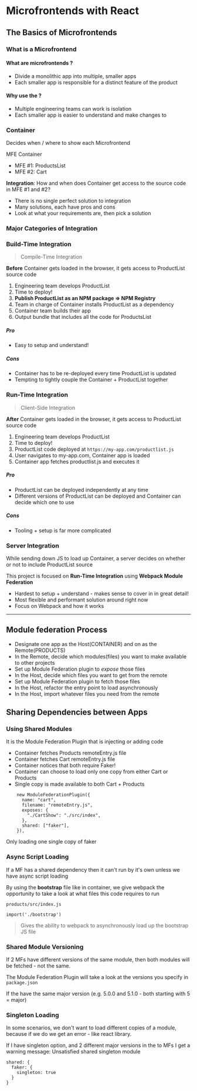 # Microfrontends with React

## The Basics of Microfrontends

### What is a Microfrontend

#### What are microfrontends ?

- Divide a monolithic app into multiple, smaller apps
- Each smaller app is responsible for a distinct feature of the product

#### Why use the ?

- Multiple engineering teams can work is isolation
- Each smaller app is easier to understand and make changes to

### Container

Decides when / where to show each Microfrontend

MFE Container

- MFE #1: ProductsList
- MFE #2: Cart

**Integration**: How and when does Container get access to the source code in MFE #1 and #2?

- There is no single perfect solution to integration
- Many solutions, each have pros and cons
- Look at what your requirements are, then pick a solution

### Major Categories of Integration

### Build-Time Integration

> Compile-Time Integration

**Before** Container gets loaded in the browser, it gets access to ProductList source code

1. Engineering team develops ProductList
2. Time to deploy!
3. **Publish ProductList as an NPM package => NPM Registry**
4. Team in charge of Container installs ProductList as a dependency
5. Container team builds their app
6. Output bundle that includes all the code for ProductsList

##### Pro

- Easy to setup and understand!

##### Cons

- Container has to be re-deployed every time ProductList is updated
- Tempting to tightly couple the Container + ProductList together

### Run-Time Integration

> Client-Side Integration

**After** Container gets loaded in the browser, it gets access to ProductList source code

1. Engineering team develops ProductList
2. Time to deploy!
3. ProductList code deployed at `https://my-app.com/productlist.js`
4. User navigates to my-app.com, Container app is loaded
5. Container app fetches productlist.js and executes it

##### Pro

- ProductList can be deployed independently at any time
- Different versions of ProductList can be deployed and Container can decide which one to use

##### Cons

- Tooling + setup is far more complicated

### Server Integration

While sending down JS to load up Container, a server decides on whether or not to include ProductList source

This project is focused on **Run-Time Integration** using **Webpack Module Federation**

- Hardest to setup + understand - makes sense to cover in in great detail!
- Most flexible and performant solution around right now
- Focus on Webpack and how it works

---

## Module federation Process

- Designate one app as the Host(CONTAINER) and on as the Remote(PRODUCTS)
- In the Remote, decide which modules(files) you want to make available to other projects
- Set up Module Federation plugin to _expose_ those files
- In the Host, decide which files you want to get from the remote
- Set up Module Federation plugin to fetch those files
- In the Host, refactor the entry point to load asynchronously
- In the Host, import whatever files you need from the remote

## Sharing Dependencies between Apps

### Using Shared Modules

It is the Module Federation Plugin that is injecting or adding code

- Container fetches Products remoteEntry.js file
- Container fetches Cart remoteEntry.js file
- Container notices that both require Faker!
- Container can choose to load only one copy from either Cart or Products
- Single copy is made available to both Cart + Products

```
    new ModuleFederationPlugin({
      name: "cart",
      filename: "remoteEntry.js",
      exposes: {
        "./CartShow": "./src/index",
      },
      shared: ["faker"],
    }),
```

Only loading one single copy of faker

### Async Script Loading

If a MF has a shared dependency then it can't run by it's own unless we have async script loading

By using the **bootstrap** file like in container, we give webpack the opportunity to take a look at what files this code requires to run

`products/src/index.js`

```
import('./bootstrap')
```

> Gives the ability to webpack to asynchronously load up the bootstrap JS file

### Shared Module Versioning

If 2 MFs have different versions of the same module, then both modules will be fetched - not the same.

The Module Federation Plugin will take a look at the versions you specify in `package.json`

If the have the same major version (e.g. 5.0.0 and 5.1.0 - both starting with 5 = major)

### Singleton Loading

In some scenarios, we don't want to load different copies of a module, because if we do we get an error - like react library.

If I have singleton option, and 2 different major versions in the to MFs I get a warning message: Unsatisfied shared singleton module

```
shared: {
  faker: {
    singleton: true
  }
}
```
